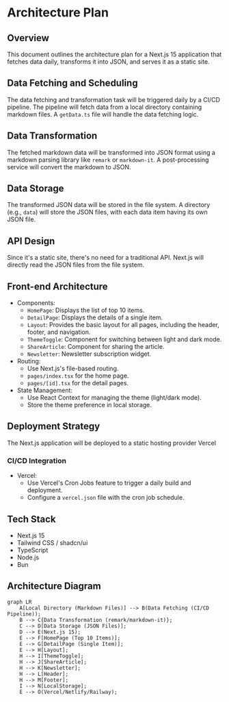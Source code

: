 # Architecture Plan

## Overview

This document outlines the architecture plan for a Next.js 15 application that fetches data daily, transforms it into JSON, and serves it as a static site.

## Data Fetching and Scheduling

The data fetching and transformation task will be triggered daily by a CI/CD pipeline. The pipeline will fetch data from a local directory containing markdown files. A `getData.ts` file will handle the data fetching logic.

## Data Transformation

The fetched markdown data will be transformed into JSON format using a markdown parsing library like `remark` or `markdown-it`. A post-processing service will convert the markdown to JSON.

## Data Storage

The transformed JSON data will be stored in the file system. A directory (e.g., `data`) will store the JSON files, with each data item having its own JSON file.

## API Design

Since it's a static site, there's no need for a traditional API. Next.js will directly read the JSON files from the file system.

## Front-end Architecture

- Components:
  - `HomePage`: Displays the list of top 10 items.
  - `DetailPage`: Displays the details of a single item.
  - `Layout`: Provides the basic layout for all pages, including the header, footer, and navigation.
  - `ThemeToggle`: Component for switching between light and dark mode.
  - `ShareArticle`: Component for sharing the article.
  - `Newsletter`: Newsletter subscription widget.
- Routing:
  - Use Next.js's file-based routing.
  - `pages/index.tsx` for the home page.
  - `pages/[id].tsx` for the detail pages.
- State Management:
  - Use React Context for managing the theme (light/dark mode).
  - Store the theme preference in local storage.

## Deployment Strategy

The Next.js application will be deployed to a static hosting provider Vercel

### CI/CD Integration

- Vercel:
  - Use Vercel's Cron Jobs feature to trigger a daily build and deployment.
  - Configure a `vercel.json` file with the cron job schedule.

## Tech Stack

- Next.js 15
- Tailwind CSS / shadcn/ui
- TypeScript
- Node.js
- Bun

## Architecture Diagram

```mermaid
graph LR
    A[Local Directory (Markdown Files)] --> B(Data Fetching (CI/CD Pipeline));
    B --> C{Data Transformation (remark/markdown-it)};
    C --> D[Data Storage (JSON Files)];
    D --> E(Next.js 15);
    E --> F[HomePage (Top 10 Items)];
    E --> G[DetailPage (Single Item)];
    E --> H[Layout];
    H --> I[ThemeToggle];
    H --> J[ShareArticle];
    H --> K[Newsletter];
    H --> L[Header];
    H --> M[Footer];
    I --> N[LocalStorage];
    E --> O(Vercel/Netlify/Railway);
```
